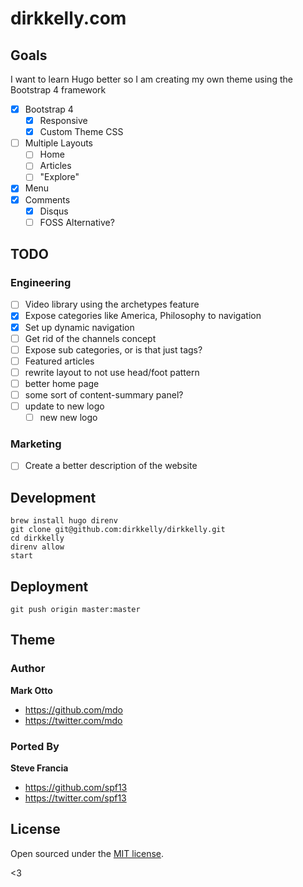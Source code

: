 # dirkkelly.com

## Goals

I want to learn Hugo better so I am creating my own theme using the Bootstrap 4 framework

- [x] Bootstrap 4
  - [x] Responsive
  - [x] Custom Theme CSS
- [ ] Multiple Layouts
  - [ ] Home
  - [ ] Articles
  - [ ] "Explore"
- [x] Menu
- [x] Comments
  - [x] Disqus
  - [ ] FOSS Alternative?

## TODO

### Engineering

- [ ] Video library using the archetypes feature
- [x] Expose categories like America, Philosophy to navigation
- [x] Set up dynamic navigation
- [ ] Get rid of the channels concept
- [ ] Expose sub categories, or is that just tags?
- [ ] Featured articles
- [ ] rewrite layout to not use head/foot pattern
- [ ] better home page
- [ ] some sort of content-summary panel?
- [ ] update to new logo
  - [ ] new new logo

### Marketing

- [ ] Create a better description of the website

## Development

```
brew install hugo direnv
git clone git@github.com:dirkkelly/dirkkelly.git
cd dirkkelly
direnv allow
start
```

## Deployment

```
git push origin master:master
```

## Theme

### Author
**Mark Otto**
- <https://github.com/mdo>
- <https://twitter.com/mdo>

### Ported By
**Steve Francia**
- <https://github.com/spf13>
- <https://twitter.com/spf13>

## License

Open sourced under the [MIT license](LICENSE.md).

<3
